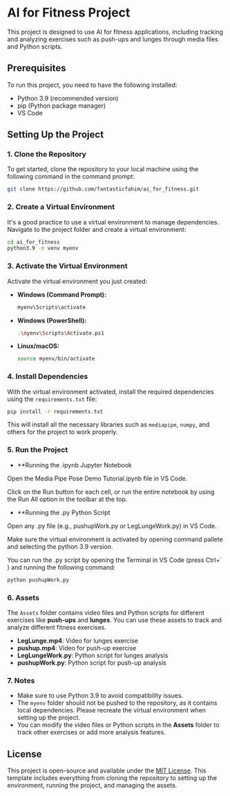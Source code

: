 # AI for Fitness Project

This project is designed to use AI for fitness applications, including tracking and analyzing exercises such as push-ups and lunges through media files and Python scripts.

## Prerequisites

To run this project, you need to have the following installed:

- Python 3.9 (recommended version)
- pip (Python package manager)
- VS Code

## Setting Up the Project

### 1. **Clone the Repository**

To get started, clone the repository to your local machine using the following command in the command prompt:

```bash
git clone https://github.com/fantasticfahim/ai_for_fitness.git
````

### 2. **Create a Virtual Environment**

It's a good practice to use a virtual environment to manage dependencies. Navigate to the project folder and create a virtual environment:

```bash
cd ai_for_fitness
python3.9 -m venv myenv
```

### 3. **Activate the Virtual Environment**

Activate the virtual environment you just created:

* **Windows (Command Prompt):**

  ```bash
  myenv\Scripts\activate
  ```

* **Windows (PowerShell):**

  ```bash
  .\myenv\Scripts\Activate.ps1
  ```

* **Linux/macOS:**

  ```bash
  source myenv/bin/activate
  ```

### 4. **Install Dependencies**

With the virtual environment activated, install the required dependencies using the `requirements.txt` file:

```bash
pip install -r requirements.txt
```

This will install all the necessary libraries such as `mediapipe`, `numpy`, and others for the project to work properly.

### 5. **Run the Project**

* **Running the .ipynb Jupyter Notebook

Open the Media Pipe Pose Demo Tutorial.ipynb file in VS Code.

Click on the Run button for each cell, or run the entire notebook by using the Run All option in the toolbar at the top.

* **Running the .py Python Script

Open any .py file (e.g., pushupWork.py or LegLungeWork.py) in VS Code.

Make sure the virtual environment is activated by opening command pallete and selecting the python 3.9 version.

You can run the .py script by opening the Terminal in VS Code (press Ctrl+` ) and running the following command:

```bash
python pushupWork.py
```

### 6. **Assets**

The `Assets` folder contains video files and Python scripts for different exercises like **push-ups** and **lunges**. You can use these assets to track and analyze different fitness exercises.

* **LegLunge.mp4**: Video for lunges exercise
* **pushup.mp4**: Video for push-up exercise
* **LegLungeWork.py**: Python script for lunges analysis
* **pushupWork.py**: Python script for push-up analysis

### 7. **Notes**

* Make sure to use Python 3.9 to avoid compatibility issues.
* The `myenv` folder should not be pushed to the repository, as it contains local dependencies. Please recreate the virtual environment when setting up the project.
* You can modify the video files or Python scripts in the **Assets** folder to track other exercises or add more analysis features.

## License

This project is open-source and available under the [MIT License](LICENSE).
This template includes everything from cloning the repository to setting up the environment, running the project, and managing the assets.
